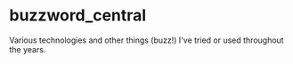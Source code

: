 buzzword_central
================

Various technologies and other things (buzz!) I've tried or used throughout the years.

